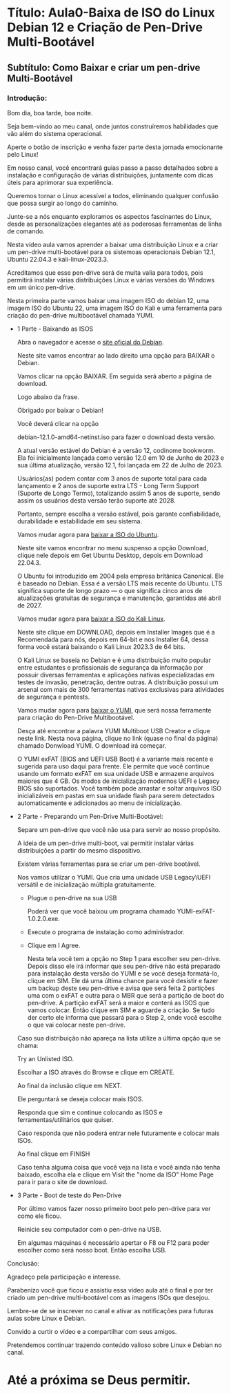 # Título: Aula0-Baixa de ISO do Linux Debian 12 e Criação de Pen-Drive Multi-Bootável

## Subtítulo: Como Baixar e criar um pen-drive Multi-Bootável

### Introdução:

Bom dia, boa tarde, boa noite.

Seja bem-vindo ao meu canal, onde juntos construíremos habilidades que vão além do sistema operacional.

Aperte o botão de inscrição e venha fazer parte desta jornada emocionante pelo Linux!

Em nosso canal, você encontrará guias passo a passo detalhados sobre a instalação e configuração de várias distribuições, juntamente com dicas úteis para aprimorar sua experiência.

Queremos tornar o Linux acessível a todos, eliminando qualquer confusão que possa surgir ao longo do caminho.

Junte-se a nós enquanto exploramos os aspectos fascinantes do Linux, desde as personalizações elegantes até as poderosas ferramentas de linha de comando. 

Nesta vídeo aula vamos aprender a baixar uma distribuição Linux e a criar um pen-drive multi-bootável para os sistemoas operacionais Debian 12.1, Ubuntu 22.04.3 e kali-linux-2023.3.

Acreditamos que esse pen-drive será de muita valia para todos, pois permitirá instalar várias distribuições Linux e várias versões do Windows em um único pen-drive.

Nesta primeira parte vamos baixar uma imagem ISO do debian 12, uma imagem ISO do Ubuntu 22, uma imagem ISO do Kali e uma ferramenta para criação do pen-drive multibootável chamada YUMI.

* 1 Parte - Baixando as ISOS

    Abra o navegador e acesse o [site oficial do Debian](https://www.debian.org/).

    Neste site vamos encontrar ao lado direito uma opção para BAIXAR o Debian.

    Vamos clicar na opção BAIXAR. Em seguida será aberto a página de download.

    Logo abaixo da frase.

    Obrigado por baixar o Debian!

    Você deverá clicar na opção

    debian-12.1.0-amd64-netinst.iso para fazer o download desta versão.

    A atual versão estável do Debian é a versão 12, codinome bookworm. Ela foi inicialmente lançada como versão 12.0 em 10 de Junho de 2023 e sua última atualização, versão 12.1, foi lançada em 22 de Julho de 2023.

    Usuários(as) podem contar com 3 anos de suporte total para cada lançamento e 2 anos de suporte extra LTS - Long Term Support (Suporte de Longo Termo), totalizando assim 5 anos de suporte, sendo assim os usuários desta versão terão suporte até 2028.

    Portanto, sempre escolha a versão estável, pois garante confiabilidade, durabilidade e estabilidade em seu sistema.

    Vamos mudar agora para [baixar a ISO do Ubuntu](https://ubuntu.com/).

    Neste site vamos encontrar no menu suspenso a opção Download, clique nele depois em Get Ubuntu Desktop, depois em Download 22.04.3.

    O Ubuntu foi introduzido em 2004 pela empresa britânica Canonical. Ele é baseado no Debian. Essa é a versão LTS mais recente do Ubuntu. LTS significa suporte de longo prazo — o que significa cinco anos de atualizações gratuitas de segurança e manutenção, garantidas até abril de 2027.

    Vamos mudar agora para [baixar a ISO do Kali Linux](https://www.kali.org/).

    Neste site clique em DOWNLOAD, depois em Installer Images que é a Recomendada para nós, depois em 64-bit e nos Installer 64, dessa forma você estará baixando o Kali Linux 2023.3 de 64 bits.

    O Kali Linux se baseia no Debian e é uma distribuição muito popular entre estudantes e profissionais de segurança da informação por possuir diversas ferramentas e aplicações nativas especializadas em testes de invasão, penetração, dentre outras. A distribuição possui um arsenal com mais de 300 ferramentas nativas exclusivas para atividades de segurança e pentests.

    Vamos mudar agora para [baixar o YUMI](https://www.pendrivelinux.com/), que será nossa ferramente para criação do Pen-Drive Multibootável.

    Desça até encontrar a palavra YUMI Multiboot USB Creator e clique neste link. Nesta nova página, clique no link (quase no final da página) chamado Donwload YUMI. O download irá começar.

    O YUMI exFAT (BIOS and UEFI USB Boot) é a variante mais recente e sugerida para uso daqui para frente. Ele permite que você continue usando um formato exFAT em sua unidade USB e armazene arquivos maiores que 4 GB. Os modos de inicialização modernos UEFI e Legacy BIOS são suportados. Você também pode arrastar e soltar arquivos ISO inicializáveis ​​em pastas em sua unidade flash para serem detectados automaticamente e adicionados ao menu de inicialização.

* 2 Parte - Preparando um Pen-Drive Multi-Bootável:

    Separe um pen-drive que você não usa para servir ao nosso propósito.

    A ideia de um pen-drive multi-boot, vai permitir instalar várias distribuições a partir do mesmo dispositivo.

    Existem várias ferramentas para se criar um pen-drive bootável.

    Nos vamos utilizar o YUMI. Que cria uma unidade USB Legacy\UEFI versátil e de inicialização múltipla gratuitamente.

    * Plugue o pen-drive na sua USB

        Poderá ver que você baixou um programa chamado YUMI-exFAT-1.0.2.0.exe.
    
    * Execute o programa de instalação como administrador.

    * Clique em I Agree.

        Nesta tela você tem a opção no Step 1 para escolher seu pen-drive. Depois disso ele irá informar que seu pen-drive não está preparado para instalação desta versão do YUMI e se você deseja formatá-lo, clique em SIM. Ele dá uma última chance para você desistir e fazer um backup deste seu pen-drive e avisa que será feita 2 partições uma com o exFAT e outra para o MBR que será a partição de boot do pen-drive. A partição exFAT será a maior e conterá as ISOS que vamos colocar. Então clique em SIM e aguarde a criação. Se tudo der certo ele informa que passará para o Step 2, onde você escolhe o que vai colocar neste pen-drive.

    Caso sua distribuição não apareça na lista utilize a última opção que se chama:

    Try an Unlisted ISO.

    Escolhar a ISO através do Browse e clique em CREATE.

    Ao final da inclusão clique em NEXT.

    Ele perguntará se deseja colocar mais ISOS.

    Responda que sim e continue colocando as ISOS e ferramentas/utilitários que quiser.

    Caso responda que não poderá entrar nele futuramente e colocar mais ISOs.

    Ao final clique em FINISH

    Caso tenha alguma coisa que você veja na lista e você ainda não tenha baixado, escolha ela e clique em Visit the "nome da ISO" Home Page para ir para o site de download.

* 3 Parte - Boot de teste do Pen-Drive

    Por último vamos fazer nosso primeiro boot pelo pen-drive para ver como ele ficou.

    Reinicie seu computador com o pen-drive na USB.

    Em algumas máquinas é necessário apertar o F8 ou F12 para poder escolher como será nosso boot. Então escolha USB.

Conclusão:

Agradeço pela participação e interesse.

Parabenizo você que ficou e assistiu essa vídeo aula até o final e por ter criado um pen-drive multi-bootável com as imagens ISOs que desejou.

Lembre-se de se inscrever no canal e ativar as notificações para futuras aulas sobre Linux e Debian.

Convido a curtir o vídeo e a compartilhar com seus amigos.

Pretendemos continuar trazendo conteúdo valioso sobre Linux e Debian no canal.

# Até a próxima se Deus permitir.